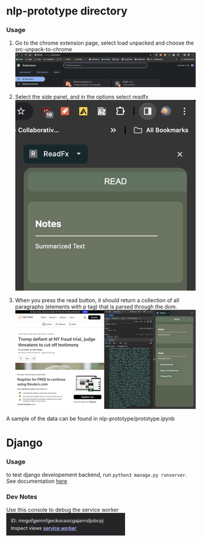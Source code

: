 

# nlp-prototype directory

### Usage


1. Go to the chrome extension page, select load unpacked and choose the src-unpack-to-chrome
![Alt text](imgs/unpack.png)

2. Select the side panel, and in the options select readfx
![Alt text](imgs/sidepanel.png)

3. When you press the read button, it should return a collection of all paragraphs (elements with p tag) that is parsed through the dom.
![Alt text](imgs/parse.png)

A sample of the data can be found in nlp-prototype/prototype.ipynb

# Django

### Usage

to test django developement backend, run ```python3 manage.py runserver```. See documentation [here](https://docs.djangoproject.com/en/5.0/intro/tutorial01/)


### Dev Notes
Use this console to debug the service worker
![Alt text](image.png)
